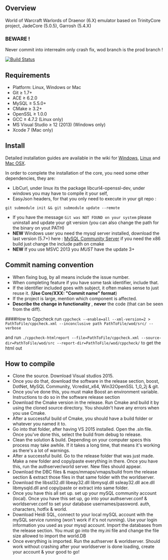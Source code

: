 ## Overview
World of Warcraft Warlords of Draenor (6.X) emulator based on TrinityCore project, JadeCore (5.0.5), Garrosh (5.4.X)

### BEWARE ! 
Never commit into interrealm only crash fix, wod branch is the prod branch !

[![Build Status](https://drone-1.fat.sh/api/badges/MilleniumStudio/wod/status.svg)](https://drone-1.fat.sh/MilleniumStudio/wod)

## Requirements

+ Platform: Linux, Windows or Mac
+ Git ≥ 1.7+
+ ACE ≥ 6.2.0
+ MySQL ≥ 5.5.0+
+ CMake ≥ 3.2+
+ OpenSSL ≥ 1.0.0
+ GCC ≥ 4.7.2 (Linux only)
+ MS Visual Studio ≥ 12 (2013) (Windows only)
+ Xcode 7 (Mac only)


## Install

Detailed installation guides are available in the wiki for
[Windows](http://collab.kpsn.org/display/tc/Win),
[Linux](http://collab.kpsn.org/display/tc/Linux) and
[Mac OSX](http://collab.kpsn.org/display/tc/Mac).

In order to complete the installation of the core, you need some other dependencies, they are:
- LibCurl, under linux its the package libcurl4-openssl-dev, under windows you may have to compile it your self,
- EasyJson headers, for that you only need to execute in your git repo :

```
git submodule init && git submodule update --remote
```

- If you have the message `Git was NOT FOUND on your system` please uninstall and update your git version (you can also change the path for the binary on yout PATH)
- **NEW** Windows user you need the mysql server installed, download the last version (5.7+) here : [MySQL Community Server](http://dev.mysql.com/downloads/mysql/) if you need the x86 build just change the include path on cmake
- **NEW** If you use MSVC 2013 you *MUST* have the update 3+

## Commit naming convention
- When fixing bug, by all means include the issue number.
- When completing feature if you have some task identifier, include that.
- If the identifier included goes with subject, it often makes sense to just reuse it. (**Use Core/XXX: "Commit name" format**)
- If the project is large, mention which component is affected.
- **Describe the change in functionality** , **never** the code (that can be seen from the diff).

####How to Cppcheck
run ```cppcheck --enable=all --xml-version=2 > PathToFile/cppcheck.xml --inconclusive path PathToFile/wod/src/ --verbose```

and run ```./cppcheck-htmlreport --file=PathToFile/cppcheck.xml --source-dir=PathToFile/wod/src --report-dir=PathToFile/wod/cppcheck/``` to get the html out

## How to compile
- Clone the source. Download Visual studios 2015.
- Once you do that, download the software in the release section, boost, DotNet, MySQL Community, Vcredist_x64, Win32OpenSSL 1_0_2j & git.
- Once you've done this, you must make Boost an environment variable. Instructions to do so in the software release section
- Download the Cmake version in the release. Run Cmake and build it by using the cloned source directory. You shouldn't have any errors when you use Cmake.
- After a successful build of Cmake, you should have a build folder or whatever you named it to.
- Go into that folder, after having VS 2015 installed. Open the .sln file. Once you've done this, select the build from debug to release.
- Clean the solution & build. Depending on your computer specs this process may take awhile. If it takes a long time, that means it's working as there's a lot of warnings.
- After a successful build. Go to the release folder that was just made. Make a new folder and copy/paste everything in there. Once you have this, run the authserver/world server. New files should appear.
- Download the DBC files & maps/mmaps/vmaps/build from the release section & extract those files in that same folder with the worldserver.
- Download the libssl32.dll libeay32.dll libmysql.dll ssleay32.dll ace.dll libmysqld.dll and copy/paste or extract into same folder.
- Once you have this all set up. set up your mySQL community account (local). Once you have this set up, go into your authserver.conf & worldserver.conf to set your database usernames/password. auth, characters, hotfix & world.
- Download Heidi SQL, connect to your local mySQL account with the mySQL service running (won't work if it's not running). Use your login information you used as your mysql account. Import the databases from the release section. You must go into the my.ini file and change the file size allowed to import the world.DB
- Once everything is imported. Run the authserver & worldserver. Should work without crashing after your worldserver is done loading, create your account & your good to go!
